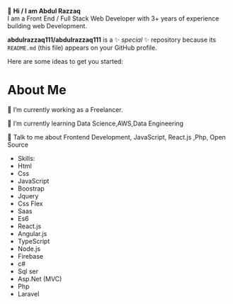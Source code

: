  👋  <b>Hi / I am Abdul Razzaq</b>
<br>
I am a Front End / Full Stack Web Developer with 3+ years of experience building web Development.



**abdulrazzaq111/abdulrazzaq111** is a ✨ _special_ ✨ repository because its `README.md` (this file) appears on your GitHub profile.

Here are some ideas to get you started:
<h1> <b>About Me</b> </h1>

🔭 I’m currently working as a Freelancer.

🌱 I’m currently learning Data Science,AWS,Data Engineering

💬 Talk to me about Frontend Development, JavaScript, React.js ,Php, Open Source
<ul>
<li>Skills:</li>
<li>Html</li>
 <li>Css</li>
<li>JavaScript</li>
<li>Boostrap</li>
<li>Jquery</li>
<li>Css Flex</li>
<li>Saas</li>
<li>Es6</li>
<li>React.js</li>
<li>Angular.js</li>
<li>TypeScript</li>
<li>Node.js</li>
<li>Firebase</li>
<li>c#</li>
<li>Sql ser</li>
<li>Asp.Net (MVC)</li>
<liMy Sqlli>
<li> Php</li>
<li>Laravel</li>


